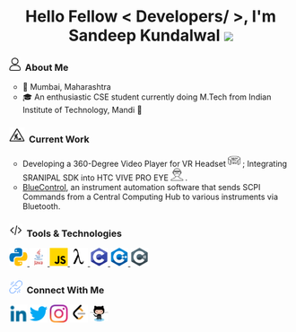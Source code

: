 <!--
**SKundawal/SKundawal** is a ✨ _special_ ✨ repository because its `README.md` (this file) appears on your GitHub profile.
-->

<h1 align="center">Hello Fellow < Developers/ >, I'm Sandeep Kundalwal <img src="https://github.com/SKundawal/SKundawal/assets/61798659/9dc52849-7b86-4a39-b595-2bb8d53e8f38" width="30px"></h1>
<h3><img src="assets/images/aboutme.png" width="20px"> &nbsp;About Me</h3>
<ul style="list-style-type:circle;">
  <li>📌 Mumbai, Maharashtra </li>
  <li>🎓 An enthusiastic CSE student currently doing M.Tech from Indian Institute of Technology, Mandi 🍁</li>
</ul>

<h3><img src="assets/images/underwork.svg" width="27px"> &nbsp;Current Work</h3> 
<ul style="list-style-type:circle;">
  <li>Developing a 360-Degree Video Player for VR Headset<a> <img width ='22px' src ='assets/images/360-View.svg'> </a>; Integrating SRANIPAL SDK into HTC VIVE PRO EYE <a> <img width ='22px' src ='assets/images/VRLogo.svg'> </a>.</li>
  <li><a href = 'https://github.com/SKundawal/BlueControl'> BlueControl</a>, an instrument automation software that sends SCPI Commands from a Central Computing Hub to various instruments via Bluetooth.</li>
</ul>

<h3><img src="assets/images/htmltag.svg" width="23px"> &nbsp;Tools & Technologies</h3>
<a href= https://github.com/SKundalwal?tab=repositories&q=&type=&language=python&sort= > <img width ='32px' src ='assets/images/python.svg'> </a>
<a href= https://github.com/SKundalwal?tab=repositories&q=&type=&language=java&sort= > <img width ='32px' src ='assets/images/java.svg'> </a>
<a href= https://github.com/SKundalwal?tab=repositories&q=&type=&language=javascript&sort= > <img width ='32px' src ='assets/images/javascript.svg'>   </a>
<a href= https://github.com/SKundalwal?tab=repositories&q=&type=&language=scheme&sort= > <img width ='32px' src ='assets/images/Lambda_lc.svg'> </a>
<a href= https://github.com/SKundalwal?tab=repositories&q=&type=&language=c&sort= > <img width ='32px' src ='assets/images/c.svg'> </a>
<a href= https://github.com/SKundalwal?tab=repositories&q=&type=&language=cpp&sort= > <img width ='32px' src ='assets/images/cpp.svg'> </a>
<a href= https://github.com/SKundalwal?tab=repositories&q=&type=&language=csharp&sort= > <img width ='32px' src ='assets/images/csharp.svg'> </a>

<h3><img src='assets/images/connect.png' width="23px"> &nbsp;Connect With Me </h3>
<a href = 'https://www.linkedin.com/in/skundalwal/'> <img width = '32px' align= 'center' src="assets/images/linkedIn.svg"/></a> 
<a href = 'https://twitter.com/SKundalwal'> <img width = '32px' align= 'center' src="assets/images/twitter.svg"/></a> 
<a href = 'https://www.instagram.com/sandeep_kundalwal/'> <img width = '32px' align= 'center' src="assets/images/Instagram.png"/></a>
<a href = 'https://leetcode.com/SKundalwal/'> <img width = '32px' align= 'center' src="assets/images/leetcode.png"/></a> 
<a href = 'https://github.com/SKundawal'> <img width = '32px' align= 'center' src="assets/images/github.svg"/></a>
